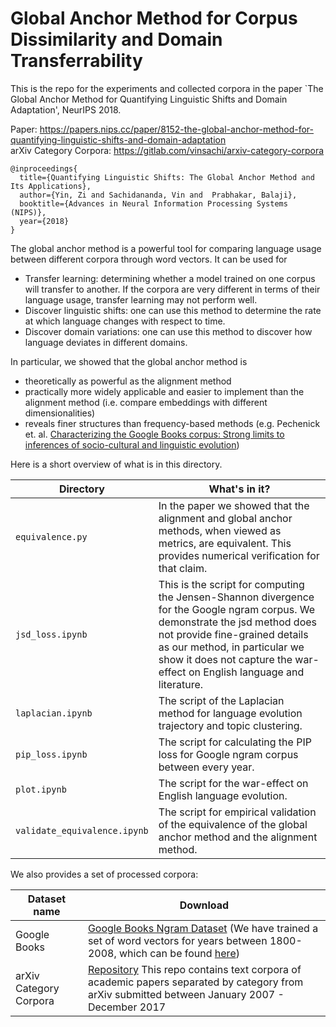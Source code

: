 # Global Anchor Method for Corpus Dissimilarity and Domain Transferrability 

This is the repo for the experiments and collected corpora in the paper `The Global Anchor Method for Quantifying Linguistic Shifts and Domain Adaptation', NeurIPS 2018.

Paper: https://papers.nips.cc/paper/8152-the-global-anchor-method-for-quantifying-linguistic-shifts-and-domain-adaptation <br/>
arXiv Category Corpora: https://gitlab.com/vinsachi/arxiv-category-corpora

```
@inproceedings{
  title={Quantifying Linguistic Shifts: The Global Anchor Method and Its Applications},
  author={Yin, Zi and Sachidananda, Vin and  Prabhakar, Balaji},
  booktitle={Advances in Neural Information Processing Systems (NIPS)},
  year={2018}
}
```

The global anchor method is a powerful tool for comparing language usage between different corpora through word vectors. It can be used for
- Transfer learning: determining whether a model trained on one corpus will transfer to another. If the corpora are very different in terms of their language usage, transfer learning may not perform well.
- Discover linguistic shifts: one can use this method to determine the rate at which language changes with respect to time.
- Discover domain variations: one can use this method to discover how language deviates in different domains.

In particular, we showed that the global anchor method is 
- theoretically as powerful as the alignment method
- practically more widely applicable and easier to implement than the alignment method (i.e. compare embeddings with different dimensionalities) 
- reveals finer structures than frequency-based methods (e.g. Pechenick et. al. [Characterizing the Google Books corpus: Strong limits to inferences of socio-cultural and linguistic evolution](https://journals.plos.org/plosone/article?id=10.1371/journal.pone.0137041))

Here is a short overview of what is in this directory.

Directory | What's in it?
--- | ---
`equivalence.py` | In the paper we showed that the alignment and global anchor methods, when viewed as metrics, are equivalent. This provides numerical verification for that claim.
`jsd_loss.ipynb` | This is the script for computing the Jensen-Shannon divergence for the Google ngram corpus. We demonstrate the jsd method does not provide fine-grained details as our method, in particular we show it does not capture the war-effect on English language and literature.
`laplacian.ipynb` | The script of the Laplacian method for language evolution trajectory and topic clustering.
`pip_loss.ipynb` | The script for calculating the PIP loss for Google ngram corpus between every year.
`plot.ipynb` | The script for the war-effect on English language evolution. 
`validate_equivalence.ipynb` | The script for empirical validation of the equivalence of the global anchor method and the alignment method.


We also provides a set of processed corpora:

Dataset name | Download
--- | ---
Google Books | [Google Books Ngram Dataset](https://books.google.com/ngrams) (We have trained a set of word vectors for years between 1800-2008, which can be found [here](https://drive.google.com/file/d/1TDBCLHzmt8yu2LVs6Ragl_wP8tvkFLZ-/view?usp=sharing)) 
arXiv Category Corpora | [Repository](https://gitlab.com/vinsachi/arxiv-category-corpora) This repo contains text corpora of academic papers separated by category from arXiv submitted between January 2007 - December 2017
